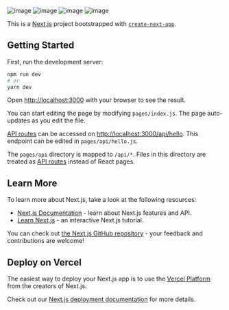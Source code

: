 ![image](https://user-images.githubusercontent.com/113437980/204257060-524eb0d6-1ca6-46a9-8f99-4f63c3b9125b.png)
![image](https://user-images.githubusercontent.com/113437980/204257662-59a29d02-952e-46dc-a4a5-271a7e2df3be.png)
![image](https://user-images.githubusercontent.com/113437980/204257719-d9cefb8a-b838-4aa9-8123-a58d1cc5816c.png)
![image](https://user-images.githubusercontent.com/113437980/204257806-5070774d-3c9a-45e1-9d40-f42495a8d64e.png)






This is a [Next.js](https://nextjs.org/) project bootstrapped with [`create-next-app`](https://github.com/vercel/next.js/tree/canary/packages/create-next-app).

## Getting Started

First, run the development server:

```bash
npm run dev
# or
yarn dev
```

Open [http://localhost:3000](http://localhost:3000) with your browser to see the result.

You can start editing the page by modifying `pages/index.js`. The page auto-updates as you edit the file.

[API routes](https://nextjs.org/docs/api-routes/introduction) can be accessed on [http://localhost:3000/api/hello](http://localhost:3000/api/hello). This endpoint can be edited in `pages/api/hello.js`.

The `pages/api` directory is mapped to `/api/*`. Files in this directory are treated as [API routes](https://nextjs.org/docs/api-routes/introduction) instead of React pages.

## Learn More

To learn more about Next.js, take a look at the following resources:

- [Next.js Documentation](https://nextjs.org/docs) - learn about Next.js features and API.
- [Learn Next.js](https://nextjs.org/learn) - an interactive Next.js tutorial.

You can check out [the Next.js GitHub repository](https://github.com/vercel/next.js/) - your feedback and contributions are welcome!

## Deploy on Vercel

The easiest way to deploy your Next.js app is to use the [Vercel Platform](https://vercel.com/new?utm_medium=default-template&filter=next.js&utm_source=create-next-app&utm_campaign=create-next-app-readme) from the creators of Next.js.

Check out our [Next.js deployment documentation](https://nextjs.org/docs/deployment) for more details.
